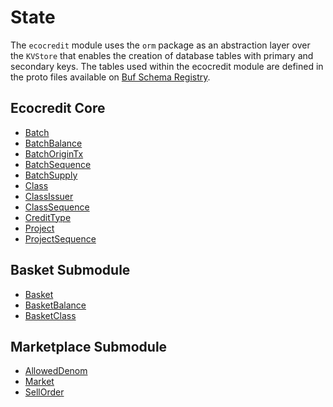# State

The `ecocredit` module uses the `orm` package as an abstraction layer over the `KVStore` that enables the creation of database tables with primary and secondary keys. The tables used within the ecocredit module are defined in the proto files available on [Buf Schema Registry](https://buf.build/regen/regen-ledger).

## Ecocredit Core

<!-- listed alphabetically -->

- [Batch](https://buf.build/regen/regen-ledger/docs/main:regen.ecocredit.v1#regen.ecocredit.v1.Batch)
- [BatchBalance](https://buf.build/regen/regen-ledger/docs/main:regen.ecocredit.v1#regen.ecocredit.v1.BatchBalance)
- [BatchOriginTx](https://buf.build/regen/regen-ledger/docs/main:regen.ecocredit.v1#regen.ecocredit.v1.BatchOriginTx)
- [BatchSequence](https://buf.build/regen/regen-ledger/docs/main:regen.ecocredit.v1#regen.ecocredit.v1.BatchSequence)
- [BatchSupply](https://buf.build/regen/regen-ledger/docs/main:regen.ecocredit.v1#regen.ecocredit.v1.BatchSupply)
- [Class](https://buf.build/regen/regen-ledger/docs/main:regen.ecocredit.v1#regen.ecocredit.v1.Class)
- [ClassIssuer](https://buf.build/regen/regen-ledger/docs/main:regen.ecocredit.v1#regen.ecocredit.v1.ClassIssuer)
- [ClassSequence](https://buf.build/regen/regen-ledger/docs/main:regen.ecocredit.v1#regen.ecocredit.v1.ClassSequence)
- [CreditType](https://buf.build/regen/regen-ledger/docs/main:regen.ecocredit.v1#regen.ecocredit.v1.CreditType)
- [Project](https://buf.build/regen/regen-ledger/docs/main:regen.ecocredit.v1#regen.ecocredit.v1.Project)
- [ProjectSequence](https://buf.build/regen/regen-ledger/docs/main:regen.ecocredit.v1#regen.ecocredit.v1.ProjectSequence)

## Basket Submodule

<!-- listed alphabetically -->

- [Basket](https://buf.build/regen/regen-ledger/docs/main:regen.ecocredit.basket.v1#regen.ecocredit.basket.v1.Basket)
- [BasketBalance](https://buf.build/regen/regen-ledger/docs/main:regen.ecocredit.basket.v1#regen.ecocredit.basket.v1.BasketBalance)
- [BasketClass](https://buf.build/regen/regen-ledger/docs/main:regen.ecocredit.basket.v1#regen.ecocredit.basket.v1.BasketClass)

## Marketplace Submodule

<!-- listed alphabetically -->

- [AllowedDenom](https://buf.build/regen/regen-ledger/docs/main:regen.ecocredit.marketplace.v1#regen.ecocredit.marketplace.v1.AllowedDenom)
- [Market](https://buf.build/regen/regen-ledger/docs/main:regen.ecocredit.marketplace.v1#regen.ecocredit.marketplace.v1.Market)
- [SellOrder](https://buf.build/regen/regen-ledger/docs/main:regen.ecocredit.marketplace.v1#regen.ecocredit.marketplace.v1.SellOrder)
